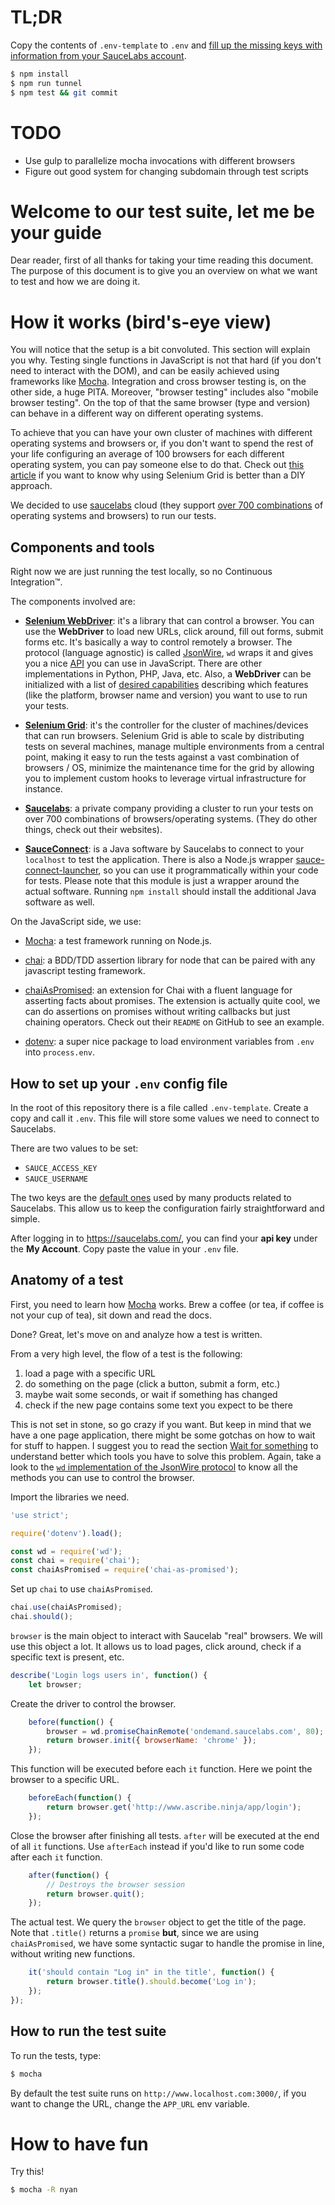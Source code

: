 # TL;DR
Copy the contents of `.env-template` to `.env` and [fill up the missing keys with
information from your SauceLabs account](#how-to-set-up-your-env-config-file).

```bash
$ npm install
$ npm run tunnel
$ npm test && git commit
```


# TODO
* Use gulp to parallelize mocha invocations with different browsers
* Figure out good system for changing subdomain through test scripts


# Welcome to our test suite, let me be your guide

Dear reader, first of all thanks for taking your time reading this document.
The purpose of this document is to give you an overview on what we want to test
and how we are doing it.


# How it works (bird's-eye view)

You will notice that the setup is a bit convoluted. This section will explain
you why.  Testing single functions in JavaScript is not that hard (if you don't
need to interact with the DOM), and can be easily achieved using frameworks
like [Mocha](https://mochajs.org/). Integration and cross browser testing is,
on the other side, a huge PITA.  Moreover, "browser testing" includes also
"mobile browser testing". On the top of that the same browser (type and
version) can behave in a different way on different operating systems.

To achieve that you can have your own cluster of machines with different
operating systems and browsers or, if you don't want to spend the rest of your
life configuring an average of 100 browsers for each different operating
system, you can pay someone else to do that. Check out [this
article](https://saucelabs.com/selenium/selenium-grid) if you want to know why
using Selenium Grid is better than a DIY approach.

We decided to use [saucelabs](https://saucelabs.com/) cloud (they support [over
700 combinations](https://saucelabs.com/platforms/) of operating systems and
browsers) to run our tests.


## Components and tools

Right now we are just running the test locally, so no Continuous Integration™.

The components involved are:
 - **[Selenium WebDriver](https://www.npmjs.com/package/wd)**: it's a library
   that can control a browser.  You can use the **WebDriver** to load new URLs,
   click around, fill out forms, submit forms etc.  It's basically a way to
   control remotely a browser. The protocol (language agnostic) is called
   [JsonWire](https://code.google.com/p/selenium/wiki/JsonWireProtocol), `wd`
   wraps it and gives you a nice
   [API](https://github.com/admc/wd/blob/master/doc/jsonwire-full-mapping.md)
   you can use in JavaScript. There are other implementations in Python, PHP,
   Java, etc. Also, a **WebDriver** can be initialized with a list of [desired
   capabilities](https://code.google.com/p/selenium/wiki/DesiredCapabilities)
   describing which features (like the platform, browser name and version) you
   want to use to run your tests.

 - **[Selenium Grid](https://github.com/SeleniumHQ/selenium/wiki/Grid2)**: it's
   the controller for the cluster of machines/devices that can run browsers.
   Selenium Grid is able to scale by distributing tests on several machines,
   manage multiple environments from a central point, making it easy to run the
   tests against a vast combination of browsers / OS, minimize the maintenance
   time for the grid by allowing you to implement custom hooks to leverage
   virtual infrastructure for instance.

 - **[Saucelabs](https://saucelabs.com/)**: a private company providing a
   cluster to run your tests on over 700 combinations of browsers/operating
   systems. (They do other things, check out their websites).

 - **[SauceConnect](https://wiki.saucelabs.com/display/DOCS/Setting+Up+Sauce+Connect)**:
   is a Java software by Saucelabs to connect to your `localhost` to test the
   application. There is also a Node.js wrapper
   [sauce-connect-launcher](https://www.npmjs.com/package/sauce-connect-launcher),
   so you can use it programmatically within your code for tests. Please note
   that this module is just a wrapper around the actual software. Running `npm
   install` should install the additional Java software as well.


On the JavaScript side, we use:
 - [Mocha](https://mochajs.org/): a test framework running on Node.js.

 - [chai](http://chaijs.com/): a BDD/TDD assertion library for node that can be
   paired with any javascript testing framework.

 - [chaiAsPromised](https://github.com/domenic/chai-as-promised/): an extension
   for Chai with a fluent language for asserting facts about promises. The
   extension is actually quite cool, we can do assertions on promises without
   writing callbacks but just chaining operators. Check out their `README` on
   GitHub to see an example.

 - [dotenv](https://github.com/motdotla/dotenv): a super nice package to load
   environment variables from `.env` into `process.env`.


## How to set up your `.env` config file
In the root of this repository there is a file called `.env-template`. Create a
copy and call it `.env`. This file will store some values we need to connect to
Saucelabs.

There are two values to be set:
 - `SAUCE_ACCESS_KEY`
 - `SAUCE_USERNAME`

The two keys are the [default
ones](https://github.com/admc/wd#environment-variables-for-saucelabs) used by
many products related to Saucelabs. This allow us to keep the configuration
fairly straightforward and simple.

After logging in to https://saucelabs.com/, you can find your **api key** under
the **My Account**. Copy paste the value in your `.env` file.


## Anatomy of a test

First, you need to learn how [Mocha](https://mochajs.org/) works. Brew a coffee
(or tea, if coffee is not your cup of tea), sit down and read the docs.

Done? Great, let's move on and analyze how a test is written.

From a very high level, the flow of a test is the following:
 1. load a page with a specific URL
 2. do something on the page (click a button, submit a form, etc.)
 3. maybe wait some seconds, or wait if something has changed
 4. check if the new page contains some text you expect to be there

This is not set in stone, so go crazy if you want. But keep in mind that we
have a one page application, there might be some gotchas on how to wait for
stuff to happen. I suggest you to read the section [Wait for
something](https://github.com/admc/wd#waiting-for-something) to understand
better which tools you have to solve this problem.
Again, take a look to the [`wd` implementation of the JsonWire
protocol](https://github.com/admc/wd/blob/master/doc/jsonwire-full-mapping.md)
to know all the methods you can use to control the browser.


Import the libraries we need.

```javascript
'use strict';

require('dotenv').load();

const wd = require('wd');
const chai = require('chai');
const chaiAsPromised = require('chai-as-promised');
```


Set up `chai` to use `chaiAsPromised`.

```javascript
chai.use(chaiAsPromised);
chai.should();
```

`browser` is the main object to interact with Saucelab "real" browsers. We will
use this object a lot. It allows us to load pages, click around, check if a
specific text is present, etc.

```javascript
describe('Login logs users in', function() {
    let browser;
```

Create the driver to control the browser.
```javascript
    before(function() {
        browser = wd.promiseChainRemote('ondemand.saucelabs.com', 80);
        return browser.init({ browserName: 'chrome' });
    });
```

This function will be executed before each `it` function. Here we point the
browser to a specific URL.

```javascript
    beforeEach(function() {
        return browser.get('http://www.ascribe.ninja/app/login');
    });
```

Close the browser after finishing all tests. `after` will be executed at the end
of all `it` functions. Use `afterEach` instead if you'd like to run some code
after each `it` function.

```javascript
    after(function() {
        // Destroys the browser session
        return browser.quit();
    });
```

The actual test. We query the `browser` object to get the title of the page.
Note that `.title()` returns a `promise` **but**, since we are using
`chaiAsPromised`, we have some syntactic sugar to handle the promise in line,
without writing new functions.

```javascript
    it('should contain "Log in" in the title', function() {
        return browser.title().should.become('Log in');
    });
});
```

## How to run the test suite
To run the tests, type:
```bash
$ mocha
```

By default the test suite runs on `http://www.localhost.com:3000/`, if you
want to change the URL, change the `APP_URL` env variable.


# How to have fun
Try this!
```bash
$ mocha -R nyan
```
